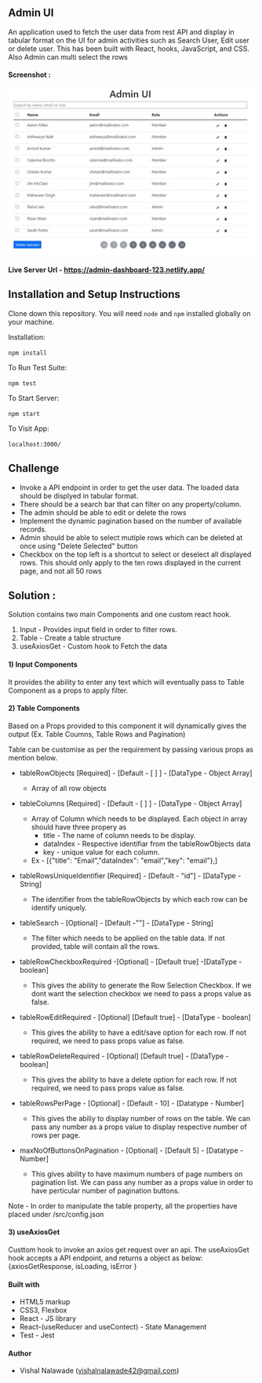 ## Admin UI

An application used to fetch the user data from rest API and display in tabular format on the UI for admin activities such as Search User, Edit user or delete user. This has been built with React, hooks, JavaScript, and CSS. Also Admin can multi select the rows

#### Screenshot :

![Solution Screenshot](./public/ProjectScreenshot.JPG)

#### Live Server Url - https://admin-dashboard-123.netlify.app/

## Installation and Setup Instructions

Clone down this repository. You will need `node` and `npm` installed globally on your machine.

Installation:

`npm install`

To Run Test Suite:

`npm test`

To Start Server:

`npm start`

To Visit App:

`localhost:3000/`

## Challenge

- Invoke a API endpoint in order to get the user data. The loaded data should be displyed in tabular format.
- There should be a search bar that can filter on any property/column.
- The admin should be able to edit or delete the rows
- Implement the dynamic pagination based on the number of available records.
- Admin should be able to select mutiple rows which can be deleted at once using "Delete Selected" button
- Checkbox on the top left is a shortcut to select or deselect all displayed rows. This should only apply to the ten rows displayed in the current page, and not all 50 rows

## Solution :

Solution contains two main Components and one custom react hook.

1.  Input - Provides input field in order to filter rows.
2.  Table - Create a table structure
3.  useAxiosGet - Custom hook to Fetch the data

#### 1) Input Components

It provides the ability to enter any text which will eventually pass to Table Component as a props to apply filter.

#### 2) Table Components

Based on a Props provided to this component it will dynamically gives the output (Ex. Table Coumns, Table Rows and Pagination)

Table can be customise as per the requirement by passing various props as mention below.

- tableRowObjects [Required] - [Default - [ ] ] - [DataType - Object Array]
  - Array of all row objects
- tableColumns [Required] - [Default - [ ] ] - [DataType - Object Array]
  - Array of Column which needs to be displayed. Each object in array should have three propery as
    - title - The name of column needs to be display.
    - dataIndex - Respective identifiar from the tableRowObjects data
    - key - unique value for each column.
  - Ex - [{"title": "Email","dataIndex": "email","key": "email"},]

- tableRowsUniqueIdentifier [Required] - [Default - "id"] - [DataType - String]
  - The identifier from the tableRowObjects by which each row can be identify uniquely.
- tableSearch - [Optional] - [Default -""] - [DataType - String]
  - The filter which needs to be applied on the table data. If not provided, table will contain all the rows.
-  tableRowCheckboxRequired -[Optional] - [Default true] -[DataType - boolean]
    - This gives the ability to generate the Row Selection Checkbox. If we dont want the selection checkbox we need to pass a props value as false.
- tableRowEditRequired - [Optional] [Default true] - [DataType - boolean]
    -  This gives the ability to have a edit/save option for each row. If not required, we need to pass props value as false.
 - tableRowDeleteRequired - [Optional] [Default true] - [DataType - boolean]
    -  This gives the ability to have a delete option for each row. If not required, we need to pass props value as false.
- tableRowsPerPage - [Optional] - [Default - 10] - [Datatype - Number] 
    - This gives the abiliy to display number of rows on the table. We can pass any number as a props value to display respective number of rows per page.
- maxNoOfButtonsOnPagination - [Optional] - [Default 5] - [Datatype - Number] 
    -  This gives ability to have maximum numbers of page numbers on pagination list. We can pass any number as a props value in order to have perticular number of pagination buttons.

Note - In order to manipulate the table property, all the properties have placed under /src/config.json

#### 3) useAxiosGet

Custtom hook to invoke an axios get request over an api. The useAxiosGet hook accepts a API endpoint, and returns a object as below:
{axiosGetResponse, isLoading, isError }

#### Built with

- HTML5 markup
- CSS3, Flexbox
- React - JS library
- React-(useReducer and useContect) - State Management
- Test - Jest

#### Author

- Vishal Nalawade (vishalnalawade42@gmail.com)
